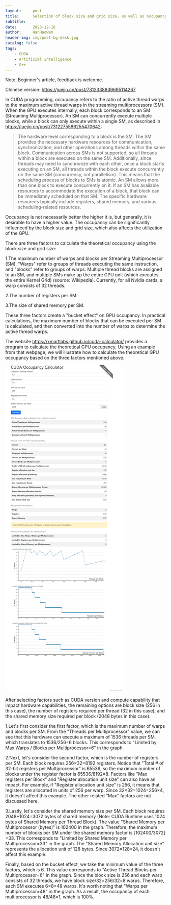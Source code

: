 ```yaml
---
layout:     post   				   
title:      Selection of block size and grid size, as well as occupancy calculation, in CUDA programming. 				
subtitle:   
date:       2023-12-16 			
author:     HanHaowen 			
header-img: img/post-bg-desk.jpg 	
catalog: false 						
tags:								
    - CUDA
    - Artificial Intelligence
    - C++
---
```


Note: Beginner's article, feedback is welcome.

Chinese version: https://juejin.cn/post/7312338839695114267

In CUDA programming, occupancy refers to the ratio of active thread warps to the maximum active thread warps in the streaming multiprocessors (SM). When the GPU executes internally, each block corresponds to an SM (Streaming Multiprocessor). An SM can concurrently execute multiple blocks, while a block can only execute within a single SM, as described in https://juejin.cn/post/7312275586255470642:
>The hardware level corresponding to a block is the SM. The SM provides the necessary hardware resources for communication, synchronization, and other operations among threads within the same block. Communication across SMs is not supported, so all threads within a block are executed on the same SM. Additionally, since threads may need to synchronize with each other, once a block starts executing on an SM, all threads within the block execute concurrently on the same SM (concurrency, not parallelism). This means that the scheduling process of blocks to SMs is atomic. An SM allows more than one block to execute concurrently on it. If an SM has available resources to accommodate the execution of a block, that block can be immediately scheduled on that SM. The specific hardware resources typically include registers, shared memory, and various scheduling-related resources.

Occupancy is not necessarily better the higher it is, but generally, it is desirable to have a higher value. The occupancy can be significantly influenced by the block size and grid size, which also affects the utilization of the GPU.

There are three factors to calculate the theoretical occupancy using the block size and grid size:

1.The maximum number of warps and blocks per Streaming Multiprocessor (SM). "Warps" refer to groups of threads executing the same instruction, and "blocks" refer to groups of warps. Multiple thread blocks are assigned to an SM, and multiple SMs make up the entire GPU unit (which executes the entire Kernel Grid) (source: Wikipedia). Currently, for all Nvidia cards, a warp consists of 32 threads.

2.The number of registers per SM.

3.The size of shared memory per SM.

These three factors create a "bucket effect" on GPU occupancy. In practical calculations, the maximum number of blocks that can be executed per SM is calculated, and then converted into the number of warps to determine the active thread warps.

The website https://xmartlabs.github.io/cuda-calculator/ provides a program to calculate the theoretical GPU occupancy. Using an example from that webpage, we will illustrate how to calculate the theoretical GPU occupancy based on the three factors mentioned above.

![Alt text](https://github.com/hanhaowen/hanhaowen.github.io/raw/master/img/2023-12-16-cuda.png)

After selecting factors such as CUDA version and compute capability that impact hardware capabilities, the remaining options are block size (256 in this case), the number of registers required per thread (32 in this case), and the shared memory size required per block (2048 bytes in this case).

1.Let's first consider the first factor, which is the maximum number of warps and blocks per SM. From the "Threads per Multiprocessor" value, we can see that this hardware can execute a maximum of 1536 threads per SM, which translates to 1536/256=6 blocks. This corresponds to "Limited by Max Warps / Blocks per Multiprocessor=6" in the graph.

2.Next, let's consider the second factor, which is the number of registers per SM. Each block requires 256×32=8192 registers. Notice that "Total # of 32-bit registers per Multiprocessor" is 65536, so the maximum number of blocks under the register factor is 65536/8192=8. Factors like "Max registers per Block" and "Register allocation unit size" can also have an impact. For example, if "Register allocation unit size" is 256, it means that registers are allocated in units of 256 per warp. Since 32×32=1024=256×4, it doesn't affect this example. The other related "Max" factors are not discussed here.

3.Lastly, let's consider the shared memory size per SM. Each block requires 2048+1024=3072 bytes of shared memory (Note: CUDA Runtime uses 1024 bytes of Shared Memory per Thread Block). The value "Shared Memory per Multiprocessor (bytes)" is 102400 in the graph. Therefore, the maximum number of blocks per SM under the shared memory factor is $\lfloor 102400/3072 \rfloor$=33. This corresponds to "Limited by Shared Memory per Multiprocessor=33" in the graph. The "Shared Memory Allocation unit size" represents the allocation unit of 128 bytes. Since 3072=128*24, it doesn't affect this example.

Finally, based on the bucket effect, we take the minimum value of the three factors, which is 6. This value corresponds to "Active Thread Blocks per Multiprocessor=6" in the graph. Since the block size is 256 and each warp consists of 32 threads, we have block size/32=256/32=8 warps. Therefore, each SM executes 6×8=48 warps. It's worth noting that "Warps per Multiprocessor=48" in the graph. As a result, the occupancy of each multiprocessor is 48/48=1, which is 100%.